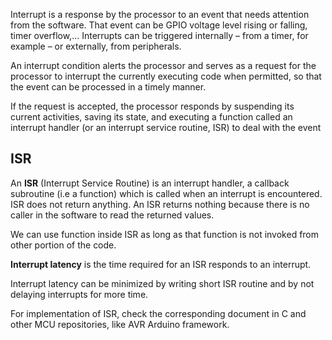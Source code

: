 Interrupt is a response by the processor to an event that needs attention from the software. That event can be GPIO voltage level rising or falling, timer overflow,... Interrupts can be triggered internally – from a timer, for example – or externally, from peripherals.

An interrupt condition alerts the processor and serves as a request for the processor to interrupt the currently executing code when permitted, so that the event can be processed in a timely manner.

If the request is accepted, the processor responds by suspending its current activities, saving its state, and executing a function called an interrupt handler (or an interrupt service routine, ISR) to deal with the event

## ISR

An **ISR** (Interrupt Service Routine) is an interrupt handler, a callback subroutine (i.e a function) which is called when an interrupt is encountered. ISR does not return anything. An ISR returns nothing because there is no caller in the software to read the returned values.

We can use function inside ISR as long as that function is not invoked from other portion of the code.

**Interrupt latency** is the time required for an ISR responds to an interrupt.

Interrupt latency can be minimized by writing short ISR routine and by not delaying interrupts for more time.

For implementation of ISR, check the corresponding document in C and other MCU repositories, like AVR Arduino framework.
